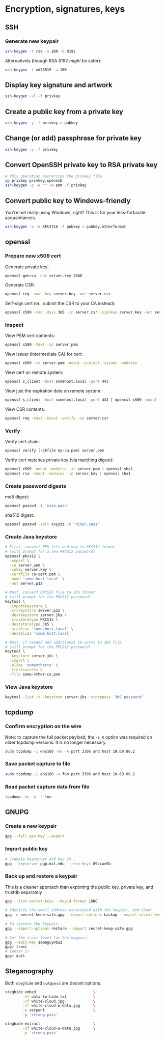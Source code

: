 # Encryption, signatures, keys

## SSH

### Generate new keypair

```bash
ssh-keygen -t rsa -a 100 -b 8192
```

Alternatively (though RSA 8192 _might_ be safer):
```bash
ssh-keygen -t ed25519 -a 100
```

## Display key signature and artwork

```bash
ssh-keygen -vl -f privkey
```

## Create a public key from a private key

```bash
ssh-keygen -y -f privkey > pubkey
```

## Change (or add) passphrase for private key

```bash
ssh-keygen -p -f privkey
```

## Convert OpenSSH private key to RSA private key

```bash
# This operation overwrites the privkey file
cp privkey privkey.openssh
ssh-keygen -p -N "" -m pem -f privkey
```

## Convert public key to Windows-friendly

You're not really using Windows, right? This is for your less-fortunate acquaintances.

```bash
ssh-keygen -e -m RFC4716 -f pubkey > pubkey.otherformat
```

## openssl

### Prepare new x509 cert

Generate private key:
```bash
openssl genrsa -out server.key 2048
```

Generate CSR:
```bash
openssl req -new -key server.key -out server.csr
```

Self-sign cert (or.. submit the CSR to your CA instead):
```bash
openssl x509 -req -days 365 -in server.csr -signkey server.key -out server.pem
```

### Inspect

View PEM cert contents:
```bash
openssl x509 -text -in server.pem
```

View issuer (intermediate CA) for cert:
```bash
openssl x509 -in server.pem -noout -subject -issuer -enddate
```

View cert on remote system:
```bash
openssl s_client -host somehost.local -port 443
```

View just the expiration date on remote system:
```bash
openssl s_client -host somehost.local -port 443 | openssl x509 -noout -dates
```

View CSR contents:
```bash
openssl req -text -noout -verify -in server.csr
```

### Verify

Verify cert chain:
```bash
openssl verify [-CAfile my-ca.pem] server.pem
```

Verify cert matches private key (via matching digest):
```bash
openssl x509 -noout -modulus -in server.pem | openssl sha1
openssl rsa -noout -modulus -in server.key | openssl sha1
```

### Create password digests

md5 digest:
```bash
openssl passwd -1 'nice.pass'
```

sha512 digest:
```bash
openssl passwd -salt xxyyzz -6 'nicer.pass'
```

### Create Java keystore

```bash
# First, convert PEM file and key to PKCS12 format
# (will prompt for a new PKCS12 password)
openssl pkcs12 \
  -export \
  -in server.pem \
  -inkey server.key \
  -certfile ca-cert.pem \
  -name 'some.host.local' \
  -out server.p12
```

```bash
# Next, convert PKCS12 file to JKS format
# (will prompt for the PKCS12 password)
keytool \
  -importkeystore \
  -srckeystore server.p12 \
  -destkeystore server.jks \
  -srcstoretype PKCS12 \
  -deststoretype JKS \
  -srcalias 'some.host.local' \
  -destalias 'some.host.local'
```

```bash
# Next, if needed add additional CA certs to JKS file
# (will prompt for the PKCS12 password)
keytool \
  -keystore server.jks \
  -import \
  -alias 'someotherca' \
  -trustcacerts \
  -file some-other-ca.pem
```

### View Java keystore

```bash
keytool -list -v -keystore server.jks -storepass 'JKS password'
```

## tcpdump

### Confirm encryption on the wire

Note: to capture the full packet payload, the `-s 0` option was required on older tcpdump versions. It is no longer necessary.

```bash
sudo tcpdump -i ens160 -nn -A port 3306 and host 10.69.80.2
```

### Save packet capture to file

```bash
sudo tcpdump -i ens160 -w foo port 3306 and host 10.69.80.2
```

### Read packet capture data from file

```bash
tcpdump -nn -A -r foo
```

## GNUPG

### Create a new keypair

```bash
gpg --full-gen-key --expert
```

### Import public key

```bash
# Example keyserver and key ID..
gpg --keyserver pgp.mit.edu --recv-keys 89ccae8b
```

### Back up and restore a keypair

This is a cleaner approach than exporting the public key, private key, and trustdb separately

```bash
gpg --list-secret-keys --keyid-format LONG
 
# Identify the email address associated with the keypair, and then:
gpg -o secret-keep-safe.gpg --export-options backup --export-secret-keys someguy@buz
 
# To restore the keypair:
gpg --import-options restore --import secret-keep-safe.gpg
 
# Set the trust level for the keypair:
gpg --edit-key someguy@buz
gpg> trust
# (enter 5)
gpg> quit
```

## Steganography

Both `steghide` and `outguess` are decent options.

```bash
steghide embed                          \
        -ef data-to-hide.txt            \
        -cf white-cloud.jpg             \
        -sf white-cloud-w-data.jpg      \
        -e serpent                      \
        -p 'strong.pass'
```

```bash
steghide extract                        \
        -sf white-cloud-w-data.jpg      \
        -p 'strong.pass'
```
